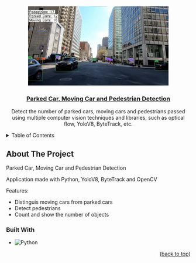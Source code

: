 <a name="readme-top"></a>

<!-- PROJECT LOGO -->
<br />
<div align="center">
  <a href="https://github.com/othneildrew/Best-README-Template">
    <img src="cv.webp" alt="Logo" width="384" height="216">
  </a>
  <h3 align="center"><a href="https://www.youtube.com/watch?v=HI_XG6K85M4"> Parked Car, Moving Car and Pedestrian Detection </a></h3>
  

  <p align="center">
    Detect the number of parked cars, moving cars and pedestrians passed using multiple computer vision techniques and libraries, such as optical flow, YoloV8, ByteTrack, etc.    <br />
  </p>
</div>



<!-- TABLE OF CONTENTS -->
<details>
  <summary>Table of Contents</summary>
  <ol>
    <li>
      <a href="#about-the-project">About The Project</a>
      <ul>
        <li><a href="#built-with">Built With</a></li>
      </ul>
    </li>
    <li>
      <a href="#getting-started">Getting Started</a>
    </li>
  </ol>
</details>



<!-- ABOUT THE PROJECT -->
## About The Project

Parked Car, Moving Car and Pedestrian Detection

Application made with Python, YoloV8, ByteTrack and OpenCV

Features:
* Distinguis moving cars from parked cars
* Detect pedestrians
* Count and show the number of objects
### Built With

* ![Python](https://img.shields.io/badge/python-3670A0?style=for-the-badge&logo=python&logoColor=ffdd54)
<!-- GETTING STARTED -->

<p align="right">(<a href="#readme-top">back to top</a>)</p>

[React.js]: https://img.shields.io/badge/React-20232A?style=for-the-badge&logo=react&logoColor=61DAFB
[React-url]: https://reactjs.org/
